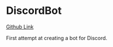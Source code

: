 # DiscordBot

[Github Link](https://github.com/Aedrand/DiscordBot)

First attempt at creating a bot for Discord.

